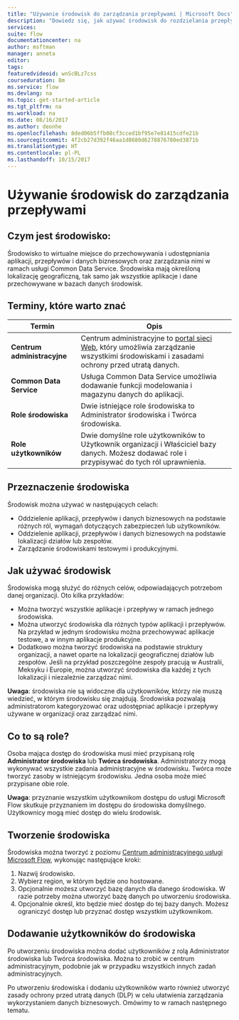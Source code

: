 ```yaml
---
title: "Używanie środowisk do zarządzania przepływami | Microsoft Docs"
description: "Dowiedz się, jak używać środowisk do rozdzielania przepływów i zarządzania nimi."
services: 
suite: flow
documentationcenter: na
author: msftman
manager: anneta
editor: 
tags: 
featuredvideoid: wnScBLz7css
courseduration: 8m
ms.service: flow
ms.devlang: na
ms.topic: get-started-article
ms.tgt_pltfrm: na
ms.workload: na
ms.date: 08/16/2017
ms.author: deonhe
ms.openlocfilehash: 8ded06b5ffb08cf3cced1bf95e7e81415cdfe21b
ms.sourcegitcommit: 4f2cb27d392f46aa1d8680d6278876780ed3871b
ms.translationtype: HT
ms.contentlocale: pl-PL
ms.lasthandoff: 10/15/2017
---
```

# <a name="use-environments-to-manage-flows"></a>Używanie środowisk do zarządzania przepływami
## <a name="what-is-an-environment"></a>Czym jest środowisko:
Środowisko to wirtualne miejsce do przechowywania i udostępniania aplikacji, przepływów i danych biznesowych oraz zarządzania nimi w ramach usługi Common Data Service. Środowiska mają określoną lokalizację geograficzną, tak samo jak wszystkie aplikacje i dane przechowywane w bazach danych środowisk.  

## <a name="terms-you-should-get-familiar-with"></a>Terminy, które warto znać
| **Termin** | **Opis** |
| --- | --- |
| **Centrum administracyjne** |Centrum administracyjne to [portal sieci Web](https://admin.flow.microsoft.com), który umożliwia zarządzanie wszystkimi środowiskami i zasadami ochrony przed utratą danych. |
| **Common Data Service** |Usługa Common Data Service umożliwia dodawanie funkcji modelowania i magazynu danych do aplikacji. |
| **Role środowiska** |Dwie istniejące role środowiska to Administrator środowiska i Twórca środowiska. |
| **Role użytkowników** |Dwie domyślne role użytkowników to Użytkownik organizacji i Właściciel bazy danych. Możesz dodawać role i przypisywać do tych ról uprawnienia. |

## <a name="purposes-for-an-environment"></a>Przeznaczenie środowiska
Środowisk można używać w następujących celach:  

* Oddzielenie aplikacji, przepływów i danych biznesowych na podstawie różnych ról, wymagań dotyczących zabezpieczeń lub użytkowników.  
* Oddzielenie aplikacji, przepływów i danych biznesowych na podstawie lokalizacji działów lub zespołów.
* Zarządzanie środowiskami testowymi i produkcyjnymi.  

## <a name="how-to-use-environments"></a>Jak używać środowisk
Środowiska mogą służyć do różnych celów, odpowiadających potrzebom danej organizacji. Oto kilka przykładów:  

* Można tworzyć wszystkie aplikacje i przepływy w ramach jednego środowiska. 
* Można utworzyć środowiska dla różnych typów aplikacji i przepływów. Na przykład w jednym środowisku można przechowywać aplikacje testowe, a w innym aplikacje produkcyjne.  
* Dodatkowo można tworzyć środowiska na podstawie struktury organizacji, a nawet oparte na lokalizacji geograficznej działów lub zespołów. Jeśli na przykład poszczególne zespoły pracują w Australii, Meksyku i Europie, można utworzyć środowiska dla każdej z tych lokalizacji i niezależnie zarządzać nimi.  

**Uwaga**: środowiska nie są widoczne dla użytkowników, którzy nie muszą wiedzieć, w którym środowisku się znajdują. Środowiska pozwalają administratorom kategoryzować oraz udostępniać aplikacje i przepływy używane w organizacji oraz zarządzać nimi.  

## <a name="what-are-roles"></a>Co to są role?
Osoba mająca dostęp do środowiska musi mieć przypisaną rolę **Administrator środowiska** lub **Twórca środowiska**. Administratorzy mogą wykonywać wszystkie zadania administracyjne w środowisku. Twórca może tworzyć zasoby w istniejącym środowisku. Jedna osoba może mieć przypisane obie role.  

**Uwaga**: przyznanie wszystkim użytkownikom dostępu do usługi Microsoft Flow skutkuje przyznaniem im dostępu do środowiska domyślnego. Użytkownicy mogą mieć dostęp do wielu środowisk.  

## <a name="create-an-environment"></a>Tworzenie środowiska
Środowiska można tworzyć z poziomu [Centrum administracyjnego usługi Microsoft Flow](https://admin.flow.microsoft.com), wykonując następujące kroki:  

1. Nazwij środowisko.
2. Wybierz region, w którym będzie ono hostowane.
3. Opcjonalnie możesz utworzyć bazę danych dla danego środowiska. W razie potrzeby można utworzyć bazę danych po utworzeniu środowiska.
4. Opcjonalnie określ, kto będzie mieć dostęp do tej bazy danych. Możesz ograniczyć dostęp lub przyznać dostęp wszystkim użytkownikom. 

## <a name="add-users-to-an-environment"></a>Dodawanie użytkowników do środowiska
Po utworzeniu środowiska można dodać użytkowników z rolą Administrator środowiska lub Twórca środowiska. Można to zrobić w centrum administracyjnym, podobnie jak w przypadku wszystkich innych zadań administracyjnych.  

Po utworzeniu środowiska i dodaniu użytkowników warto również utworzyć zasady ochrony przed utratą danych (DLP) w celu ułatwienia zarządzania wykorzystaniem danych biznesowych. Omówimy to w ramach następnego tematu. 


